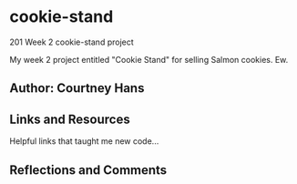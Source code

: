 # cookie-stand
201 Week 2 cookie-stand project

My week 2 project entitled "Cookie Stand" for selling Salmon cookies. Ew.

## Author: Courtney Hans


## Links and Resources
Helpful links that taught me new code...


## Reflections and Comments

